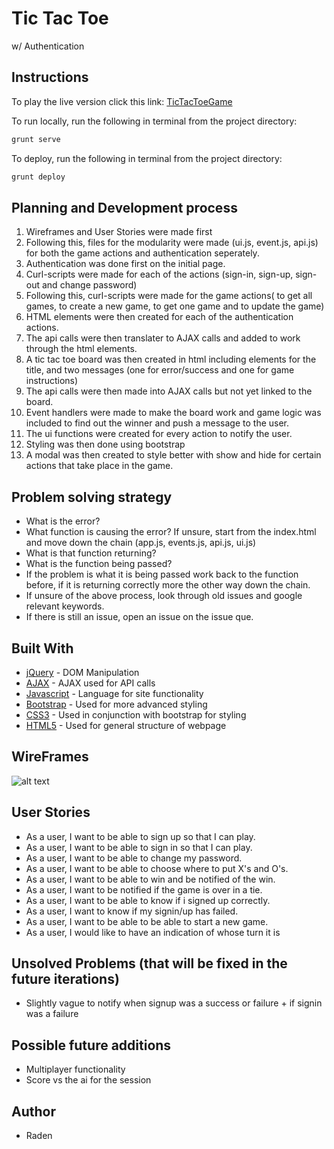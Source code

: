 # Tic Tac Toe
w/ Authentication

## Instructions

To play the live version click this link:
[TicTacToeGame](https://radenar.github.io/tictactoe-client/)

To run locally, run the following in terminal from the project directory:
```sh
grunt serve
```
To deploy, run the following in terminal from the project directory:
```sh
grunt deploy
```

## Planning and Development process

1.    Wireframes and User Stories were made first
2.    Following this, files for the modularity were made (ui.js, event.js, api.js) for both the game actions and authentication seperately.
3.    Authentication was done first on the initial page.
4.    Curl-scripts were made for each of the actions (sign-in, sign-up, sign-out and change password)
5.    Following this, curl-scripts were made for the game actions( to get all games, to create a new game, to get one game and to update the game)
6.    HTML elements were then created for each of the authentication actions.
7.    The api calls were then translater to AJAX calls and added to work through the html elements.
8.    A tic tac toe board was then created in html including elements for the title, and two messages (one for error/success and one for game instructions)
9.    The api calls were then made into AJAX calls but not yet linked to the board.
10.   Event handlers were made to make the board work and game logic was included to find out the winner and push a message to the user.
11.   The ui functions were created for every action to notify the user.
12.   Styling was then done using bootstrap
13.   A modal was then created to style better with show and hide for certain actions that take place in the game.

## Problem solving strategy
* What is the error?
* What function is causing the error? If unsure, start from the index.html and move down the chain (app.js, events.js, api.js, ui.js)
* What is that function returning?
* What is the function being passed?
* If the problem is what it is being passed work back to the function before, if it is returning correctly more the other way down the chain.
* If unsure of the above process, look through old issues and google relevant keywords.
* If there is still an issue, open an issue on the issue que.


## Built With

* [jQuery](https://jquery.com/) - DOM Manipulation
* [AJAX](https://api.jquery.com/category/ajax/) - AJAX used for API calls
* [Javascript](https://developer.mozilla.org/en-US/docs/Web/JavaScript) - Language for site functionality
* [Bootstrap](https://getbootstrap.com/) - Used for more advanced styling
* [CSS3](http://www.css3.info/) - Used in conjunction with bootstrap for styling
* [HTML5](https://developer.mozilla.org/en-US/docs/Web/Guide/HTML/HTML5) - Used for general structure of webpage

## WireFrames
![alt text](https://i.imgur.com/1jOucpI.png "wireframe")

## User Stories
* As a user, I want to be able to sign up so that I can play.
* As a user, I want to be able to sign in so that I can play.
* As a user, I want to be able to change my password.
* As a user, I want to be able to choose where to put X's and O's.
* As a user, I want to be able to win and be notified of the win.
* As a user, I want to be notified if the game is over in a tie.
* As a user, I want to be able to know if i signed up correctly.
* As a user, I want to know if my signin/up has failed.
* As a user, I want to be able to be able to start a new game.
* As a user, I would like to have an indication of whose turn it is

## Unsolved Problems (that will be fixed in the future iterations)
* Slightly vague to notify when signup was a success or failure + if signin was a failure

## Possible future additions
* Multiplayer functionality
* Score vs the ai for the session

## Author
* Raden
